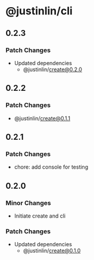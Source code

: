 # @justinlin/cli

## 0.2.3

### Patch Changes

- Updated dependencies
  - @justinlin/create@0.2.0

## 0.2.2

### Patch Changes

- @justinlin/create@0.1.1

## 0.2.1

### Patch Changes

- chore: add console for testing

## 0.2.0

### Minor Changes

- Initiate create and cli

### Patch Changes

- Updated dependencies
  - @justinlin/create@0.1.0
